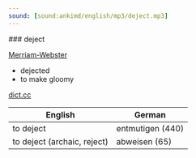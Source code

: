 ```yaml
---
sound: [sound:ankimd/english/mp3/deject.mp3]
---
```


\### deject

[Merriam-Webster](https://www.merriam-webster.com/dictionary/deject)

- dejected
- to make gloomy

[dict.cc](https://www.dict.cc/deject)

| English        | German       |
| -------------- | ------------ |
| to deject | entmutigen (440) |
| to deject (archaic, reject) | abweisen (65) |
